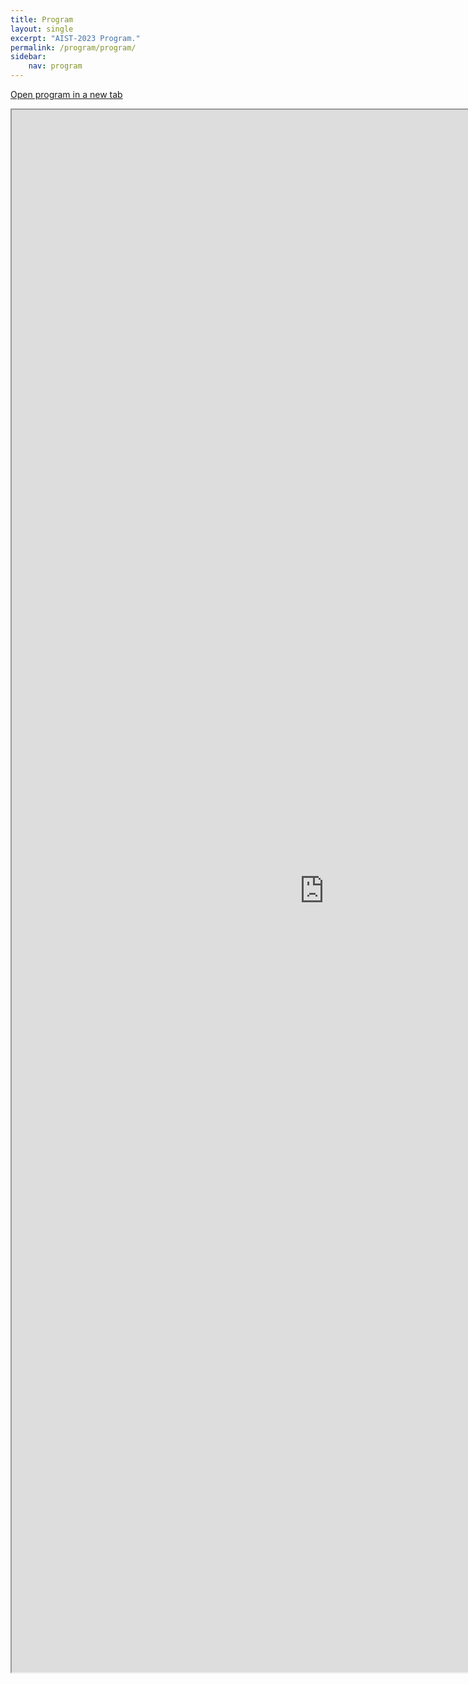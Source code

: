```yaml
---
title: Program
layout: single
excerpt: "AIST-2023 Program."
permalink: /program/program/
sidebar: 
    nav: program
---
```



[Open program in a new tab](https://docs.google.com/spreadsheets/d/1lQeQf_U9E-rO5ZijBFo0Mb4OLqFGIGNKJsAS30iBtJY/edit?usp=sharing) 

<iframe width="1000" height="2500" src="https://docs.google.com/spreadsheets/d/e/2PACX-1vSVy2byN40-ZT0dhHSu99NbfguVbPjOzxThf15GKc5RvpFxvucTVTVSShEZFaWyyGsG6SNSGQA9RkTq/pubhtml?gid=506510001&amp;single=true&amp;widget=true&amp;headers=false"></iframe>
